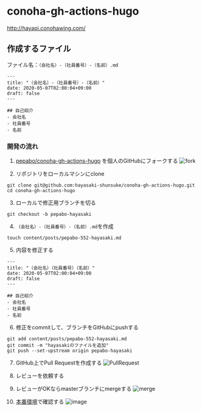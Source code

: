# conoha-gh-actions-hugo
http://hayapi.conohawing.com/


## 作成するファイル
ファイル名：`（会社名）-（社員番号）-（名前）.md`

```
---
title: "（会社名）-（社員番号）-（名前）"
date: 2020-05-07T02:00:04+09:00
draft: false
---

## 自己紹介
- 会社名
- 社員番号
- 名前

```

### 開発の流れ

1. [pepabo/conoha-gh-actions-hugo](https://github.com/pepabo/conoha-gh-actions-hugo) を個人のGitHubにフォークする
![fork](https://media.git.pepabo.com/user/948/files/49ac5180-8945-11ea-8b22-049aec36e542)

2. リポジトリをローカルマシンにclone
```
git clone git@github.com:hayasaki-shunsuke/conoha-gh-actions-hugo.git
cd conoha-gh-actions-hugo
```
3. ローカルで修正用ブランチを切る
```
git checkout -b pepabo-hayasaki
```
4. `（会社名）-（社員番号）-（名前）.md`を作成
```
touch content/posts/pepabo-552-hayasaki.md
```
5. 内容を修正する
```text:sample
---
title: "（会社名）（社員番号）（名前）"
date: 2020-05-07T02:00:04+09:00
draft: false
---

## 自己紹介
- 会社名
- 社員番号
- 名前
```
6. 修正をcommitして、ブランチをGitHubにpushする
```
git add content/posts/pepabo-552-hayasaki.md
git commit -m "hayasakiのファイルを追加"
git push --set-upstream origin pepabo-hayasaki
```
7. GitHub上でPull Requestを作成する
![PullRequest](https://user-images.githubusercontent.com/48468109/80424926-a4ca4e00-891d-11ea-9dd0-47333d4c04d4.png)

8. レビューを依頼する

9. レビューがOKならmasterブランチにmergeする
![merge](https://user-images.githubusercontent.com/48468109/80425016-d17e6580-891d-11ea-89f8-18eb0421c03e.png)
10.  [本番環境](http://hayapi.conohawing.com/)で確認する
![image](https://user-images.githubusercontent.com/48468109/80785859-af564300-8bbc-11ea-9f3b-56e3f51d7791.png)

